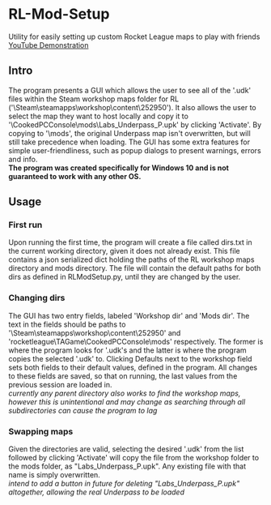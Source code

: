 # RL-Mod-Setup
Utility for easily setting up custom Rocket League maps to play with friends
[YouTube Demonstration](https://youtu.be/-tzFten2xvI)

## Intro
The program presents a GUI which allows the user to see all of the '.udk' files within the Steam workshop maps folder for RL ('\Steam\steamapps\workshop\content\252950'). It also allows the user to select the map they want to host locally and copy it to '\CookedPCConsole\mods\Labs_Underpass_P.upk' by clicking 'Activate'. By copying to '\mods', the original Underpass map isn't overwritten, but will still take precedence when loading. The GUI has some extra features for simple user-friendliness, such as popup dialogs to present warnings, errors and info.\
**The program was created specifically for Windows 10 and is not guaranteed to work with any other OS.**

## Usage
### First run
Upon running the first time, the program will create a file called dirs.txt in the current working directory, given it does not already exist. This file contains a json serialized dict holding the paths of the RL workshop maps directory and mods directory. The file will contain the default paths for both dirs as defined in RLModSetup.py, until they are changed by the user.

### Changing dirs
The GUI has two entry fields, labeled 'Workshop dir' and 'Mods dir'. The text in the fields should be paths to '\Steam\steamapps\workshop\content\252950' and 'rocketleague\TAGame\CookedPCConsole\mods' respectively. The former is where the program looks for '.udk's and the latter is where the program copies the selected '.udk' to. Clicking Defaults next to the workshop field sets both fields to their default values, defined in the program. All changes to these fields are saved, so that on running, the last values from the previous session are loaded in.\
*currently any parent directory also works to find the workshop maps, however this is unintentional and may change as searching through all subdirectories can cause the program to lag*

### Swapping maps
Given the directories are valid, selecting the desired '.udk' from the list followed by clicking 'Activate' will copy the file from the workshop folder to the mods folder, as "Labs_Underpass_P.upk". Any existing file with that name is simply overwritten.\
*intend to add a button in future for deleting "Labs_Underpass_P.upk" altogether, allowing the real Underpass to be loaded*
